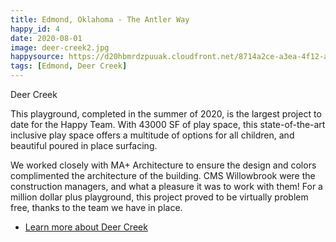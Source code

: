 ```yaml
---
title: Edmond, Oklahoma - The Antler Way
happy_id: 4
date: 2020-08-01
image: deer-creek2.jpg
happysource: https://d20hbmrdzpuuak.cloudfront.net/8714a2ce-a3ea-4f12-aebf-95b6fc82bcb5/AppleHLS1/deer-creek.m3u8
tags: [Edmond, Deer Creek]
---
```


Deer Creek

This playground, completed in the summer of 2020, is the largest project to date for the Happy Team. With 43000 SF of play space, this state-of-the-art inclusive play space offers a multitude of options for all children, and beautiful poured in place surfacing.

We worked closely with MA+ Architecture to ensure the design and colors complimented the architecture of the building. CMS Willowbrook were the construction managers, and what a pleasure it was to work with them!  For a million dollar plus playground, this project proved to be virtually problem free, thanks to the team we have in place.

* [Learn more about Deer Creek](http://deercreekschools.org)
